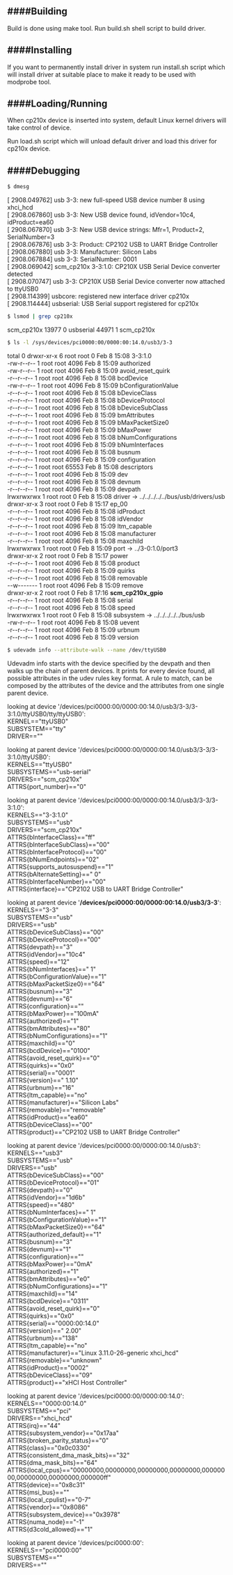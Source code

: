 ####Building
---------------------

Build is done using make tool. Run build.sh shell script to build driver.


####Installing
---------------------

If you want to permanently install driver in system run install.sh script which will install driver
at suitable place to make it ready to be used with modprobe tool.


####Loading/Running
---------------------

When cp210x device is inserted into system, default Linux kernel drivers will take control of device.

Run load.sh script which will unload default driver and load this driver for cp210x device.


####Debugging
---------------------

``` sh
$ dmesg
```
[ 2908.049762] usb 3-3: new full-speed USB device number 8 using xhci_hcd  
[ 2908.067860] usb 3-3: New USB device found, idVendor=10c4, idProduct=ea60  
[ 2908.067870] usb 3-3: New USB device strings: Mfr=1, Product=2, SerialNumber=3  
[ 2908.067876] usb 3-3: Product: CP2102 USB to UART Bridge Controller  
[ 2908.067880] usb 3-3: Manufacturer: Silicon Labs  
[ 2908.067884] usb 3-3: SerialNumber: 0001  
[ 2908.069042] scm_cp210x 3-3:1.0: CP210X USB Serial Device converter detected  
[ 2908.070747] usb 3-3: CP210X USB Serial Device converter now attached to ttyUSB0  
[ 2908.114399] usbcore: registered new interface driver cp210x  
[ 2908.114444] usbserial: USB Serial support registered for cp210x  

``` sh
$ lsmod | grep cp210x
```
scm_cp210x             13977  0 
usbserial              44971  1 scm_cp210x


``` sh
$ ls -l /sys/devices/pci0000:00/0000:00:14.0/usb3/3-3
```
total 0
drwxr-xr-x 6 root root     0 Feb  8 15:08 3-3:1.0  
-rw-r--r-- 1 root root  4096 Feb  8 15:09 authorized  
-rw-r--r-- 1 root root  4096 Feb  8 15:09 avoid_reset_quirk  
-r--r--r-- 1 root root  4096 Feb  8 15:08 bcdDevice  
-rw-r--r-- 1 root root  4096 Feb  8 15:09 bConfigurationValue  
-r--r--r-- 1 root root  4096 Feb  8 15:08 bDeviceClass  
-r--r--r-- 1 root root  4096 Feb  8 15:08 bDeviceProtocol  
-r--r--r-- 1 root root  4096 Feb  8 15:08 bDeviceSubClass  
-r--r--r-- 1 root root  4096 Feb  8 15:09 bmAttributes  
-r--r--r-- 1 root root  4096 Feb  8 15:09 bMaxPacketSize0  
-r--r--r-- 1 root root  4096 Feb  8 15:09 bMaxPower  
-r--r--r-- 1 root root  4096 Feb  8 15:08 bNumConfigurations  
-r--r--r-- 1 root root  4096 Feb  8 15:09 bNumInterfaces  
-r--r--r-- 1 root root  4096 Feb  8 15:08 busnum  
-r--r--r-- 1 root root  4096 Feb  8 15:09 configuration  
-r--r--r-- 1 root root 65553 Feb  8 15:08 descriptors  
-r--r--r-- 1 root root  4096 Feb  8 15:09 dev  
-r--r--r-- 1 root root  4096 Feb  8 15:08 devnum  
-r--r--r-- 1 root root  4096 Feb  8 15:09 devpath  
lrwxrwxrwx 1 root root     0 Feb  8 15:08 driver -> ../../../../../bus/usb/drivers/usb  
drwxr-xr-x 3 root root     0 Feb  8 15:17 ep_00  
-r--r--r-- 1 root root  4096 Feb  8 15:08 idProduct  
-r--r--r-- 1 root root  4096 Feb  8 15:08 idVendor  
-r--r--r-- 1 root root  4096 Feb  8 15:09 ltm_capable  
-r--r--r-- 1 root root  4096 Feb  8 15:08 manufacturer  
-r--r--r-- 1 root root  4096 Feb  8 15:08 maxchild  
lrwxrwxrwx 1 root root     0 Feb  8 15:09 port -> ../3-0:1.0/port3  
drwxr-xr-x 2 root root     0 Feb  8 15:17 power  
-r--r--r-- 1 root root  4096 Feb  8 15:08 product  
-r--r--r-- 1 root root  4096 Feb  8 15:09 quirks  
-r--r--r-- 1 root root  4096 Feb  8 15:08 removable  
--w------- 1 root root  4096 Feb  8 15:09 remove  
drwxr-xr-x 2 root root     0 Feb  8 17:16 **scm_cp210x_gpio**  
-r--r--r-- 1 root root  4096 Feb  8 15:08 serial  
-r--r--r-- 1 root root  4096 Feb  8 15:08 speed  
lrwxrwxrwx 1 root root     0 Feb  8 15:08 subsystem -> ../../../../../bus/usb  
-rw-r--r-- 1 root root  4096 Feb  8 15:08 uevent  
-r--r--r-- 1 root root  4096 Feb  8 15:09 urbnum  
-r--r--r-- 1 root root  4096 Feb  8 15:09 version  

``` sh
$ udevadm info --attribute-walk --name /dev/ttyUSB0
```
Udevadm info starts with the device specified by the devpath and then
walks up the chain of parent devices. It prints for every device
found, all possible attributes in the udev rules key format.
A rule to match, can be composed by the attributes of the device
and the attributes from one single parent device.  

  looking at device '/devices/pci0000:00/0000:00:14.0/usb3/3-3/3-3:1.0/ttyUSB0/tty/ttyUSB0':  
    KERNEL=="ttyUSB0"  
    SUBSYSTEM=="tty"  
    DRIVER==""  

  looking at parent device '/devices/pci0000:00/0000:00:14.0/usb3/3-3/3-3:1.0/ttyUSB0':  
    KERNELS=="ttyUSB0"  
    SUBSYSTEMS=="usb-serial"  
    DRIVERS=="scm_cp210x"  
    ATTRS{port_number}=="0"  

  looking at parent device '/devices/pci0000:00/0000:00:14.0/usb3/3-3/3-3:1.0':  
    KERNELS=="3-3:1.0"  
    SUBSYSTEMS=="usb"  
    DRIVERS=="scm_cp210x"  
    ATTRS{bInterfaceClass}=="ff"  
    ATTRS{bInterfaceSubClass}=="00"  
    ATTRS{bInterfaceProtocol}=="00"  
    ATTRS{bNumEndpoints}=="02"  
    ATTRS{supports_autosuspend}=="1"  
    ATTRS{bAlternateSetting}==" 0"  
    ATTRS{bInterfaceNumber}=="00"  
    ATTRS{interface}=="CP2102 USB to UART Bridge Controller"  
    
    
  looking at parent device '**/devices/pci0000:00/0000:00:14.0/usb3/3-3**':  
    KERNELS=="3-3"  
    SUBSYSTEMS=="usb"  
    DRIVERS=="usb"  
    ATTRS{bDeviceSubClass}=="00"  
    ATTRS{bDeviceProtocol}=="00"  
    ATTRS{devpath}=="3"  
    ATTRS{idVendor}=="10c4"  
    ATTRS{speed}=="12"  
    ATTRS{bNumInterfaces}==" 1"  
    ATTRS{bConfigurationValue}=="1"  
    ATTRS{bMaxPacketSize0}=="64"  
    ATTRS{busnum}=="3"  
    ATTRS{devnum}=="6"  
    ATTRS{configuration}==""  
    ATTRS{bMaxPower}=="100mA"  
    ATTRS{authorized}=="1"  
    ATTRS{bmAttributes}=="80"  
    ATTRS{bNumConfigurations}=="1"  
    ATTRS{maxchild}=="0"  
    ATTRS{bcdDevice}=="0100"  
    ATTRS{avoid_reset_quirk}=="0"  
    ATTRS{quirks}=="0x0"  
    ATTRS{serial}=="0001"  
    ATTRS{version}==" 1.10"  
    ATTRS{urbnum}=="16"  
    ATTRS{ltm_capable}=="no"  
    ATTRS{manufacturer}=="Silicon Labs"  
    ATTRS{removable}=="removable"  
    ATTRS{idProduct}=="ea60"  
    ATTRS{bDeviceClass}=="00"   
    ATTRS{product}=="CP2102 USB to UART Bridge Controller"  


  looking at parent device '/devices/pci0000:00/0000:00:14.0/usb3':  
    KERNELS=="usb3"  
    SUBSYSTEMS=="usb"  
    DRIVERS=="usb"  
    ATTRS{bDeviceSubClass}=="00"  
    ATTRS{bDeviceProtocol}=="01"  
    ATTRS{devpath}=="0"  
    ATTRS{idVendor}=="1d6b"  
    ATTRS{speed}=="480"  
    ATTRS{bNumInterfaces}==" 1"  
    ATTRS{bConfigurationValue}=="1"  
    ATTRS{bMaxPacketSize0}=="64"  
    ATTRS{authorized_default}=="1"  
    ATTRS{busnum}=="3"  
    ATTRS{devnum}=="1"  
    ATTRS{configuration}==""  
    ATTRS{bMaxPower}=="0mA"  
    ATTRS{authorized}=="1"  
    ATTRS{bmAttributes}=="e0"  
    ATTRS{bNumConfigurations}=="1"  
    ATTRS{maxchild}=="14"  
    ATTRS{bcdDevice}=="0311"  
    ATTRS{avoid_reset_quirk}=="0"  
    ATTRS{quirks}=="0x0"  
    ATTRS{serial}=="0000:00:14.0"  
    ATTRS{version}==" 2.00"  
    ATTRS{urbnum}=="138"  
    ATTRS{ltm_capable}=="no"  
    ATTRS{manufacturer}=="Linux 3.11.0-26-generic xhci_hcd"  
    ATTRS{removable}=="unknown"  
    ATTRS{idProduct}=="0002"  
    ATTRS{bDeviceClass}=="09"  
    ATTRS{product}=="xHCI Host Controller"  


  looking at parent device '/devices/pci0000:00/0000:00:14.0':  
    KERNELS=="0000:00:14.0"  
    SUBSYSTEMS=="pci"  
    DRIVERS=="xhci_hcd"  
    ATTRS{irq}=="44"  
    ATTRS{subsystem_vendor}=="0x17aa"  
    ATTRS{broken_parity_status}=="0"  
    ATTRS{class}=="0x0c0330"  
    ATTRS{consistent_dma_mask_bits}=="32"  
    ATTRS{dma_mask_bits}=="64"  
    ATTRS{local_cpus}=="00000000,00000000,00000000,00000000,00000000,00000000,00000000,000000ff"  
    ATTRS{device}=="0x8c31"  
    ATTRS{msi_bus}==""  
    ATTRS{local_cpulist}=="0-7"  
    ATTRS{vendor}=="0x8086"  
    ATTRS{subsystem_device}=="0x3978"  
    ATTRS{numa_node}=="-1"  
    ATTRS{d3cold_allowed}=="1"  


  looking at parent device '/devices/pci0000:00':  
    KERNELS=="pci0000:00"  
    SUBSYSTEMS==""  
    DRIVERS==""  

